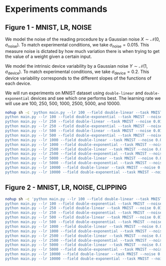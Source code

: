 # Experiments commands

## Figure 1 - MNIST, LR, NOISE

We model the noise of the reading procedure by a Gaussian noise $X \sim \mathcal{N}(0, \sigma_{\text{noise}})$. To match experimental conditions, we take $\sigma_{\text{noise}} = 0.015$. This measure noise is dictated by how much variation there is when trying to get the value of a weight given a certain input.

We model the intrinsic device variability by a Gaussian noise $Y \sim \mathcal{N}(1, \sigma_{\text{device}})$. To match experimental conditions, we take $\sigma_{\text{device}} = 0.2$. This device variability corresponds to the different slopes of the functions of each device.

We will run experiments on MNIST dataset using `double-linear` and `double-exponential` devices and see which one performs best. The learning rate we will use are 100, 250, 500, 1000, 2500, 5000, and 10000.

```sh
nohup sh -c 'python main.py --lr 100 --field double-linear --task MNIST --noise 0.015 --var 0.2 && \
python main.py --lr 100 --field double-exponential --task MNIST --noise 0.015 --var 0.2 && \
python main.py --lr 250 --field double-linear --task MNIST --noise 0.015 --var 0.2 && \
python main.py --lr 250 --field double-exponential --task MNIST --noise 0.015 --var 0.2 && \
python main.py --lr 500 --field double-linear --task MNIST --noise 0.015 --var 0.2 && \
python main.py --lr 500 --field double-exponential --task MNIST --noise 0.015 --var 0.2 && \
python main.py --lr 1000 --field double-linear --task MNIST --noise 0.015 --var 0.2 && \
python main.py --lr 1000 --field double-exponential --task MNIST --noise 0.015 --var 0.2 && \
python main.py --lr 2500 --field double-linear --task MNIST --noise 0.015 --var 0.2 && \
python main.py --lr 2500 --field double-exponential --task MNIST --noise 0.015 --var 0.2 && \
python main.py --lr 5000 --field double-linear --task MNIST --noise 0.015 --var 0.2 && \
python main.py --lr 5000 --field double-exponential --task MNIST --noise 0.015 --var 0.2 && \
python main.py --lr 10000 --field double-linear --task MNIST --noise 0.015 --var 0.2 && \
python main.py --lr 10000 --field double-exponential --task MNIST --noise 0.015 --var 0.2' &> figure-1.txt &
```

## Figure 2 - MNIST, LR, NOISE, CLIPPING

```sh
nohup sh -c 'python main.py --lr 100 --field double-linear --task MNIST --noise 0.015 --var 0.2 --clipping 0.1 && \
python main.py --lr 100 --field double-exponential --task MNIST --noise 0.015 --var 0.2 --clipping 0.1 && \
python main.py --lr 250 --field double-linear --task MNIST --noise 0.015 --var 0.2 --clipping 0.1 && \
python main.py --lr 250 --field double-exponential --task MNIST --noise 0.015 --var 0.2 --clipping 0.1 && \
python main.py --lr 500 --field double-linear --task MNIST --noise 0.015 --var 0.2 --clipping 0.1 && \
python main.py --lr 500 --field double-exponential --task MNIST --noise 0.015 --var 0.2 --clipping 0.1 && \
python main.py --lr 1000 --field double-linear --task MNIST --noise 0.015 --var 0.2 --clipping 0.1 && \
python main.py --lr 1000 --field double-exponential --task MNIST --noise 0.015 --var 0.2 --clipping 0.1 && \
python main.py --lr 2500 --field double-linear --task MNIST --noise 0.015 --var 0.2 --clipping 0.1 && \
python main.py --lr 2500 --field double-exponential --task MNIST --noise 0.015 --var 0.2 --clipping 0.1 && \
python main.py --lr 5000 --field double-linear --task MNIST --noise 0.015 --var 0.2 --clipping 0.1 && \
python main.py --lr 5000 --field double-exponential --task MNIST --noise 0.015 --var 0.2 --clipping 0.1 && \
python main.py --lr 10000 --field double-linear --task MNIST --noise 0.015 --var 0.2 --clipping 0.1 && \
python main.py --lr 10000 --field double-exponential --task MNIST --noise 0.015 --var 0.2 --clipping 0.1' &> figure-2.txt &
```
